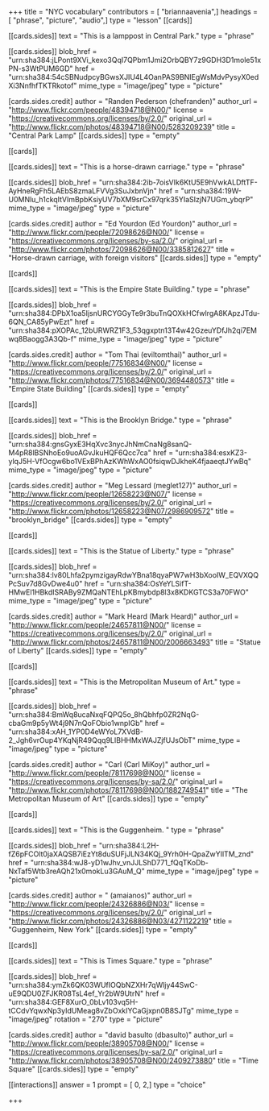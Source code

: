 +++
title = "NYC vocabulary"
contributors = [ "briannaavenia",]
headings = [ "phrase", "picture", "audio",]
type = "lesson"
[[cards]]

[[cards.sides]]
text = "This is a lamppost in Central Park."
type = "phrase"

[[cards.sides]]
blob_href = "urn:sha384:jLPont9XVi_kexo3QqI7QPbm1Jmi2OrbQBY7z9GDH3D1mole51xPN-s3WtPUM6GD"
href = "urn:sha384:54cSBNudpcyBGwsXJIU4L4OanPAS9BNIEgWsMdvPysyX0edXi3NnfhfTKTRkotof"
mime_type = "image/jpeg"
type = "picture"

[cards.sides.credit]
author = "Randen Pederson (chefranden)"
author_url = "http://www.flickr.com/people/48394718@N00/"
license = "https://creativecommons.org/licenses/by/2.0/"
original_url = "http://www.flickr.com/photos/48394718@N00/5283209239"
title = "Central Park Lamp"
[[cards.sides]]
type = "empty"

[[cards]]

[[cards.sides]]
text = "This is a horse-drawn carriage."
type = "phrase"

[[cards.sides]]
blob_href = "urn:sha384:2ib-7oisVIk6KtU5E9hVwkALDftTF-AyHneRgFh5LAEbS8zmaLFVVg3SuJxbnVjn"
href = "urn:sha384:19W-U0MNlu_h1ckqItVImBpbKsiyUV7bXM9srCx97qrk35YIaSIzjN7UGm_ybqrP"
mime_type = "image/jpeg"
type = "picture"

[cards.sides.credit]
author = "Ed Yourdon (Ed Yourdon)"
author_url = "http://www.flickr.com/people/72098626@N00/"
license = "https://creativecommons.org/licenses/by-sa/2.0/"
original_url = "http://www.flickr.com/photos/72098626@N00/3385812627"
title = "Horse-drawn carriage, with foreign visitors"
[[cards.sides]]
type = "empty"

[[cards]]

[[cards.sides]]
text = "This is the Empire State Building."
type = "phrase"

[[cards.sides]]
blob_href = "urn:sha384:DPbX1oa5IjsnURCYGGyTe9r3buTnQOXkHCfwlrgA8KApzJTdu-6QN_CA85yPwEzt"
href = "urn:sha384:pXOPAc_12bURWRZ1F3_53qgxptn13T4w42GzeuYDfJh2qi7EMwq8Baogg3A3Qb-f"
mime_type = "image/jpeg"
type = "picture"

[cards.sides.credit]
author = "Tom Thai (eviltomthai)"
author_url = "http://www.flickr.com/people/77516834@N00/"
license = "https://creativecommons.org/licenses/by/2.0/"
original_url = "http://www.flickr.com/photos/77516834@N00/3694480573"
title = "Empire State Building"
[[cards.sides]]
type = "empty"

[[cards]]

[[cards.sides]]
text = "This is the Brooklyn Bridge."
type = "phrase"

[[cards.sides]]
blob_href = "urn:sha384:gnsGyxE3HqXvc3nycJhNmCnaNg8sanQ-M4pR8lBSNhoEo9uoAGvJkuHQF6Qcc7ca"
href = "urn:sha384:esxKZ3-ylqJ5H-VfOcgw6bo1VExBPhAzKWhWxAO0fsiqwDJkheK4fjaaeqtJYwBq"
mime_type = "image/jpeg"
type = "picture"

[cards.sides.credit]
author = "Meg Lessard (meglet127)"
author_url = "http://www.flickr.com/people/12658223@N07/"
license = "https://creativecommons.org/licenses/by/2.0/"
original_url = "http://www.flickr.com/photos/12658223@N07/2986909572"
title = "brooklyn_bridge"
[[cards.sides]]
type = "empty"

[[cards]]

[[cards.sides]]
text = "This is the Statue of Liberty."
type = "phrase"

[[cards.sides]]
blob_href = "urn:sha384:lv80Lhfa2pymzigayRdwYBna18qyaPW7wH3bXooIW_EQVXQQPcSuv7d8GvDwe4u0"
href = "urn:sha384:OsYeYLSifT-HMwEl1HBkdISRABy9ZMQaNTEhLpKBmybdp8l3x8KDKGTCS3a70FWO"
mime_type = "image/jpeg"
type = "picture"

[cards.sides.credit]
author = "Mark Heard (Mark Heard)"
author_url = "http://www.flickr.com/people/24657811@N00/"
license = "https://creativecommons.org/licenses/by/2.0/"
original_url = "http://www.flickr.com/photos/24657811@N00/2006663493"
title = "Statue of Liberty"
[[cards.sides]]
type = "empty"

[[cards]]

[[cards.sides]]
text = "This is the Metropolitan Museum of Art."
type = "phrase"

[[cards.sides]]
blob_href = "urn:sha384:BmWq8ucaNxqFQPQ5o_8hQbhfp0ZR2NqG-cbaGm9p5yWt4j9N7nQoFObio1wnpIGb"
href = "urn:sha384:xAH_1YP0D4eWYoL7XVdB-2_Jgh6vrOup4YKqNjR49Qqq9LIBHHMxWAJZjfUJsObT"
mime_type = "image/jpeg"
type = "picture"

[cards.sides.credit]
author = "Carl (Carl MiKoy)"
author_url = "http://www.flickr.com/people/78117698@N00/"
license = "https://creativecommons.org/licenses/by-sa/2.0/"
original_url = "http://www.flickr.com/photos/78117698@N00/1882749541"
title = "The Metropolitan Museum of Art"
[[cards.sides]]
type = "empty"

[[cards]]

[[cards.sides]]
text = "This is the Guggenheim. "
type = "phrase"

[[cards.sides]]
blob_href = "urn:sha384:L2H-fZ6pFCOlt0jaXAQSB7iEzYt8duSUFjJLN34KQj_9Yrh0H-QpaZwYIlTM_znd"
href = "urn:sha384:wJ8-yD1wJhv_vnJJLShD771_fQqTKoDb-NxTaf5Wtb3reAQh21x0mokLu3GAuM_Q"
mime_type = "image/jpeg"
type = "picture"

[cards.sides.credit]
author = " (amaianos)"
author_url = "http://www.flickr.com/people/24326886@N03/"
license = "https://creativecommons.org/licenses/by/2.0/"
original_url = "http://www.flickr.com/photos/24326886@N03/4271122219"
title = "Guggenheim, New York"
[[cards.sides]]
type = "empty"

[[cards]]

[[cards.sides]]
text = "This is Times Square."
type = "phrase"

[[cards.sides]]
blob_href = "urn:sha384:ymZk6QK03WUfIOQbNZXHr7qWljy44SwC-uE9QDU0ZFJKR08TsL4ef_Yr2bW9UtrN"
href = "urn:sha384:GEF8XurO_0bLv103vq5H-tCCdvYqwxNp3yIdUMeag8vZbOxkIYCaGjxpn0B8SJTg"
mime_type = "image/jpeg"
rotation = "270"
type = "picture"

[cards.sides.credit]
author = "david basulto (dbasulto)"
author_url = "http://www.flickr.com/people/38905708@N00/"
license = "https://creativecommons.org/licenses/by-sa/2.0/"
original_url = "http://www.flickr.com/photos/38905708@N00/2409273880"
title = "Time Square"
[[cards.sides]]
type = "empty"

[[interactions]]
answer = 1
prompt = [ 0, 2,]
type = "choice"

+++
